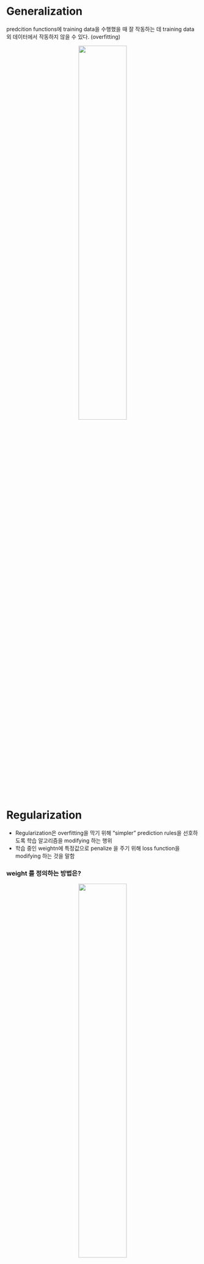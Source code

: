 # Generalization
predcition functions에 training data을 수행했을 때 잘 작동하는 데 training data 외 데이터에서 작동하지 않을 수 있다. (overfitting)  
  
<p align="center"><img width="50%" src="https://user-images.githubusercontent.com/56099627/70882779-262adf00-2014-11ea-9828-10f77e1da1b1.png" /></p>  
  
# Regularization
- Regularization은 overfitting을 막기 위해 “simpler” prediction rules을 선호하도록 학습 알고리즘을 modifying 하는 행위  
- 학습 중인 weightn에 특정값으로 penalize 을 주기 위해 loss function을 modifying 하는 것을 말함  
  
### weight 를 정의하는 방법은?
<p align="center"><img width="50%" src="https://user-images.githubusercontent.com/56099627/70883267-c1708400-2015-11ea-8b99-673cd9971f02.png" /></p>  
- L2 norm of w (= Euclidean norm)  
- A norm is a measure of a vector’s length  
  
### Goal for minimization 
<img src="https://latex.codecogs.com/gif.latex?L(w)&plus;\lambda&space;\left&space;\|&space;w&space;\right&space;\|^{2}" title="L(w)+\lambda \left \| w \right \|^{2}" /></a>  
- L(w) 은 loss function  
- <img src="https://latex.codecogs.com/gif.latex?\lambda&space;\left&space;\|&space;w&space;\right&space;\|^{2}" title="\lambda \left \| w \right \|^{2}" /></a> 은 이것을 최소화 함으로써 w을 0에 가깝게 만드는 결과를 선호한다  
- 왜 squared을 사용해? square root을 제거 한다. 수학적으로 더 쉽게 작동하기 위해?  
- lambda 은 hyperparameter인데 low training loss 와 low weights 사이에 tradeoff 해서 잘 조절해야해  
  
<img src="https://latex.codecogs.com/gif.latex?L(w)&plus;\lambda&space;R(w)" title="L(w)+\lambda R(w)" /></a>  
- R(w)은 regularization term or regularizer or penalty 라고 불림  
- The squared L2 norm is one kind of penalty  
- lambda 은 **regularization strength** 라고 불림  
  
### L1, L2 Regularization
<img src="https://latex.codecogs.com/gif.latex?R(w)&space;=&space;||w||^{2}" title="R(w) = ||w||^{2}" /></a>  
- the most common type of regularization  
- linear regression 사용할 때, Ridge regression 이라고 불림  
- Logistic regression 사용할 때, L2가 default로 사용함  
- R(w)은 convex(볼록)한 성격? 가짐  
  
<img src="https://latex.codecogs.com/gif.latex?R(w)&space;=&space;||w||" title="R(w) = ||w||" /></a>   
- linear regression 사용할 때, Lasso 라고 불림  
- L1은 종종 weight 결과를 0으로 만들어주는데 반면 L2는 매우 작은 값으로 만들어 주지만 non-zero 임  
  
<img src="https://latex.codecogs.com/gif.latex?R(w)&space;=&space;\lambda&space;_{2}||w||_{2}^{2}&space;&plus;&space;\lambda&space;_{1}||w||_{1}" title="R(w) = \lambda _{2}||w||_{2}^{2} + \lambda _{1}||w||_{1}" /></a>  
- 두개를 합친 형태를 ElasticNet 이라 불림  
- 한가지 독립적으로 사용할 때보다 더 나은 weight 결과를 줌    
- 두 개의 pernalties 중에 더 중요한 것을 선택해서 hyperparameter을 조정 할 수 있음  
  
  
참고  
[1] https://cmci.colorado.edu/classes/INFO-4604/files/slides-6_regularization.pdf, Regularization, INFO-4604, Applied Machine Learning University of Colorado Boulder

